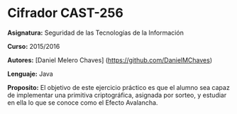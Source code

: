 # Cifrador CAST-256

**Asignatura:** Seguridad de las Tecnologías de la Información

**Curso:** 2015/2016

**Autores:** [Daniel Melero Chaves] (https://github.com/DanielMChaves)

**Lenguaje:** Java

**Proposito:** El objetivo de este ejercicio práctico es que el alumno sea capaz de implementar una primitiva criptográfica, asignada por sorteo, y estudiar en ella lo que se conoce como el Efecto Avalancha.
